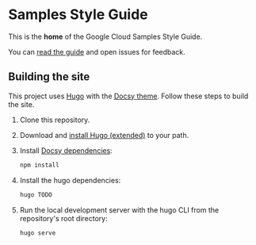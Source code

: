 # Samples Style Guide

This is the **home** of the Google Cloud Samples Style Guide.

You can [read the guide](https://googlecloudplatform.github.io/samples-style-guide/) and open issues for feedback.

## Building the site

This project uses [Hugo](https://gohugo.io/) with the [Docsy theme](https://www.docsy.dev/).
Follow these steps to build the site.

1. Clone this repository.

2. Download and [install Hugo (extended)](https://gohugo.io/getting-started/installing/) to your
path.

3. Install [Docsy dependencies](https://www.docsy.dev/docs/getting-started/#install-postcss):

    ```sh
    npm install
    ```

4. Install the hugo dependencies:

    ```sh
    hugo TODO
    ```

5. Run the local development server with the hugo CLI from the repository's root directory:

    ```sh
    hugo serve
    ```
